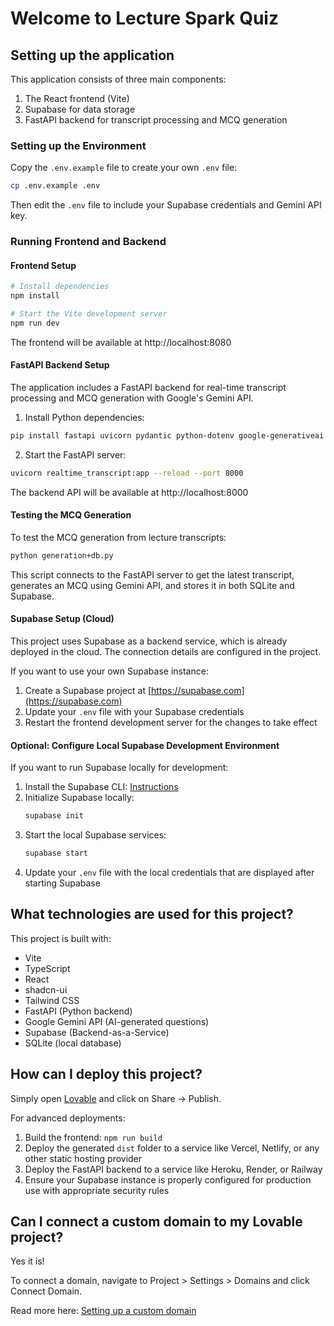 # Welcome to Lecture Spark Quiz

## Setting up the application

This application consists of three main components:
1. The React frontend (Vite)
2. Supabase for data storage
3. FastAPI backend for transcript processing and MCQ generation

### Setting up the Environment

Copy the `.env.example` file to create your own `.env` file:

```sh
cp .env.example .env
```

Then edit the `.env` file to include your Supabase credentials and Gemini API key.

### Running Frontend and Backend

#### Frontend Setup
```sh
# Install dependencies
npm install

# Start the Vite development server
npm run dev
```

The frontend will be available at http://localhost:8080

#### FastAPI Backend Setup

The application includes a FastAPI backend for real-time transcript processing and MCQ generation with Google's Gemini API.

1. Install Python dependencies:
```sh
pip install fastapi uvicorn pydantic python-dotenv google-generativeai supabase sqlite3
```

2. Start the FastAPI server:
```sh
uvicorn realtime_transcript:app --reload --port 8000
```

The backend API will be available at http://localhost:8000

#### Testing the MCQ Generation

To test the MCQ generation from lecture transcripts:

```sh
python generation+db.py
```

This script connects to the FastAPI server to get the latest transcript, generates an MCQ using Gemini API, and stores it in both SQLite and Supabase.

#### Supabase Setup (Cloud)

This project uses Supabase as a backend service, which is already deployed in the cloud. The connection details are configured in the project.

If you want to use your own Supabase instance:

1. Create a Supabase project at [https://supabase.com](https://supabase.com)
2. Update your `.env` file with your Supabase credentials
3. Restart the frontend development server for the changes to take effect

#### Optional: Configure Local Supabase Development Environment

If you want to run Supabase locally for development:

1. Install the Supabase CLI: [Instructions](https://supabase.com/docs/guides/cli)
2. Initialize Supabase locally:
   ```sh
   supabase init
   ```
3. Start the local Supabase services:
   ```sh
   supabase start
   ```
4. Update your `.env` file with the local credentials that are displayed after starting Supabase

## What technologies are used for this project?

This project is built with:

- Vite
- TypeScript
- React
- shadcn-ui
- Tailwind CSS
- FastAPI (Python backend)
- Google Gemini API (AI-generated questions)
- Supabase (Backend-as-a-Service)
- SQLite (local database)

## How can I deploy this project?

Simply open [Lovable](https://lovable.dev/projects/254a98d2-6713-4f71-ad52-3ff3a755d020) and click on Share -> Publish.

For advanced deployments:
1. Build the frontend: `npm run build`
2. Deploy the generated `dist` folder to a service like Vercel, Netlify, or any other static hosting provider
3. Deploy the FastAPI backend to a service like Heroku, Render, or Railway
4. Ensure your Supabase instance is properly configured for production use with appropriate security rules

## Can I connect a custom domain to my Lovable project?

Yes it is!

To connect a domain, navigate to Project > Settings > Domains and click Connect Domain.

Read more here: [Setting up a custom domain](https://docs.lovable.dev/tips-tricks/custom-domain#step-by-step-guide)
